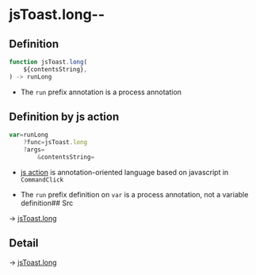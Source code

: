 # jsToast.long--

## Definition

```js.js
function jsToast.long(
	${contentsString},
) -> runLong
```

- The `run` prefix annotation is a process annotation
## Definition by js action

```js.js
var=runLong
	?func=jsToast.long
	?args=
		&contentsString=
```

- [js action](#) is annotation-oriented language based on javascript in `CommandClick`

- The `run` prefix definition on `var` is a process annotation, not a variable definition## Src

-> [jsToast.long](https://github.com/puutaro/CommandClick/blob/master/app/src/main/java/com/puutaro/commandclick/fragment_lib/terminal_fragment/js_interface/JsToast.kt#L43)

## Detail

-> [jsToast.long](https://github.com/puutaro/CommandClick/blob/master/md/developer/js_interface/details/JsToast/long.md)

